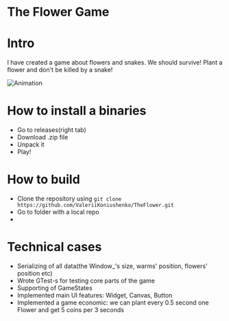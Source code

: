 # The Flower Game

# Intro
I have created a game about flowers and snakes. We should survive! Plant a flower and don't be killed by a snake!

![Animation](https://github.com/ValeriiKoniushenko/TheFlower/assets/99877553/23269175-c4bc-4f36-a610-ad1ff59b16af)

# How to install a binaries
- Go to releases(right tab)
- Download .zip file
- Unpack it
- Play!

# How to build
- Clone the repository using ```git clone https://github.com/ValeriiKoniushenko/TheFlower.git```
- Go to folder with a local repo
- 

# Technical cases
- Serializing of all data(the Window_'s size, warms' position, flowers' position etc)
- Wrote GTest-s for testing core parts of the game
- Supporting of GameStates
- Implemented main UI features: Widget, Canvas, Button
- Implemented a game economic: we can plant every 0.5 second one Flower and get 5 coins per 3 seconds 
